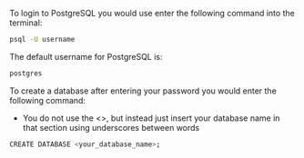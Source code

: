 To login to PostgreSQL you would use enter the following command into the terminal:

```bash
psql -U username
```
The default username for PostgreSQL is:

```bash
postgres
```

To create a database after entering your password you would enter the following command:

- You do not use the <>, but instead just insert your database name in that section using underscores between words

```bash
CREATE DATABASE <your_database_name>;
```

